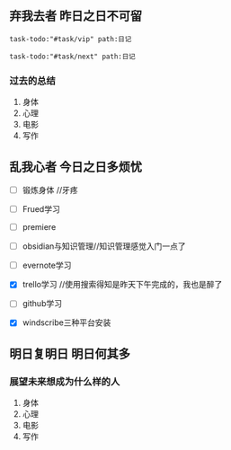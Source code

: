 ## **弃我去者 昨日之日不可留**

~~~query
task-todo:"#task/vip" path:日记
~~~


~~~query
task-todo:"#task/next" path:日记
~~~
 

### 过去的总结
1. 身体
2. 心理
3. 电影
4. 写作

## 乱我心者 今日之日多烦忧

- [ ] 锻炼身体 //牙疼
- [ ] Frued学习
- [ ] premiere
- [ ] obsidian与知识管理//知识管理感觉入门一点了
- [ ] evernote学习
- [x] trello学习 //使用搜索得知是昨天下午完成的，我也是醉了
- [ ] github学习
- [x] windscribe三种平台安装


## 明日复明日 明日何其多

### 展望未来想成为什么样的人

1. 身体
2. 心理
3. 电影
4. 写作